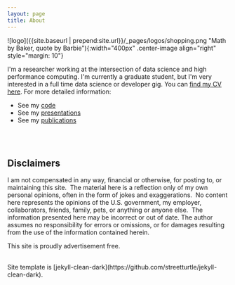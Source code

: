 ```yaml
---
layout: page 
title: About
---
```


![logo]({{site.baseurl | prepend:site.url}}/_pages/logos/shopping.png "Math by Baker, quote by Barbie"){:width="400px" .center-image align="right" style="margin: 10"}

I'm a researcher working at the intersection of data science and high performance computing.  I'm currently a graduate student, but I'm very interested in a full time data science or developer gig. You can [find my CV here](files/DrewSchmidtResume.pdf).  For more detailed information:

* See my [code](code.html)
* See my [presentations](presentations.html)
* See my [publications](publications.html)


<br><br>
## Disclaimers

I am not compensated in any way, financial or otherwise, for posting to,
or maintaining this site.  The material here is a reflection only of my
own personal opinions, often in the form of jokes and exaggerations.  No
content here represents the opinions of the U.S. government, my employer, collaborators, friends,
family, pets, or anything or anyone else.  The information presented
here may be incorrect or out of date. The author assumes no
responsibility for errors or omissions, or for damages resulting from
the use of the information contained herein.

This site is proudly advertisement free.


<br>
Site template is [jekyll-clean-dark](https://github.com/streetturtle/jekyll-clean-dark).
